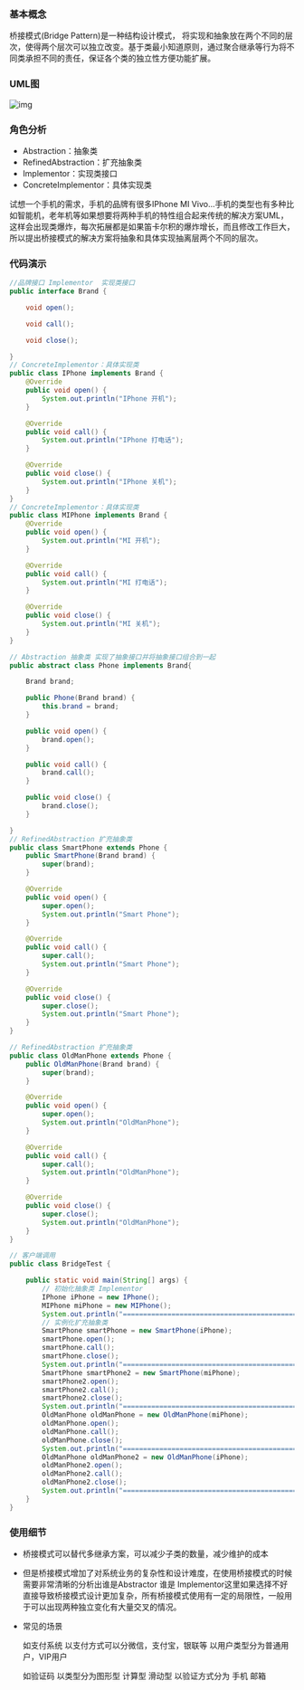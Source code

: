### 基本概念

桥接模式(Bridge Pattern)是一种结构设计模式， 将实现和抽象放在两个不同的层次，使得两个层次可以独立改变。基于类最小知道原则，通过聚合继承等行为将不同类承担不同的责任，保证各个类的独立性方便功能扩展。

### UML图

![img](https://img2018.cnblogs.com/blog/1475571/201901/1475571-20190112180526113-1204626425.png)

### 角色分析

- Abstraction：抽象类
- RefinedAbstraction：扩充抽象类
- Implementor：实现类接口
- ConcreteImplementor：具体实现类

试想一个手机的需求，手机的品牌有很多IPhone MI Vivo...手机的类型也有多种比如智能机，老年机等如果想要将两种手机的特性组合起来传统的解决方案UML，这样会出现类爆炸，每次拓展都是如果笛卡尔积的爆炸增长，而且修改工作巨大，所以提出桥接模式的解决方案将抽象和具体实现抽离层两个不同的层次。



### 代码演示

```java
//品牌接口 Implementor  实现类接口
public interface Brand {

    void open();

    void call();

    void close();

}
// ConcreteImplementor：具体实现类
public class IPhone implements Brand {
    @Override
    public void open() {
        System.out.println("IPhone 开机");
    }

    @Override
    public void call() {
        System.out.println("IPhone 打电话");
    }

    @Override
    public void close() {
        System.out.println("IPhone 关机");
    }
}
// ConcreteImplementor：具体实现类
public class MIPhone implements Brand {
    @Override
    public void open() {
        System.out.println("MI 开机");
    }

    @Override
    public void call() {
        System.out.println("MI 打电话");
    }

    @Override
    public void close() {
        System.out.println("MI 关机");
    }
}

```



```java
// Abstraction 抽象类 实现了抽象接口并将抽象接口组合到一起
public abstract class Phone implements Brand{

    Brand brand;

    public Phone(Brand brand) {
        this.brand = brand;
    }

    public void open() {
        brand.open();
    }

    public void call() {
        brand.call();
    }

    public void close() {
        brand.close();
    }

}
// RefinedAbstraction 扩充抽象类
public class SmartPhone extends Phone {
    public SmartPhone(Brand brand) {
        super(brand);
    }

    @Override
    public void open() {
        super.open();
        System.out.println("Smart Phone");
    }

    @Override
    public void call() {
        super.call();
        System.out.println("Smart Phone");
    }

    @Override
    public void close() {
        super.close();
        System.out.println("Smart Phone");
    }
}

// RefinedAbstraction 扩充抽象类
public class OldManPhone extends Phone {
    public OldManPhone(Brand brand) {
        super(brand);
    }

    @Override
    public void open() {
        super.open();
        System.out.println("OldManPhone");
    }

    @Override
    public void call() {
        super.call();
        System.out.println("OldManPhone");
    }

    @Override
    public void close() {
        super.close();
        System.out.println("OldManPhone");
    }
}


```



```java
// 客户端调用
public class BridgeTest {

    public static void main(String[] args) {
        // 初始化抽象类 Implementor
        IPhone iPhone = new IPhone();
        MIPhone miPhone = new MIPhone();
        System.out.println("===========================================");
        // 实例化扩充抽象类
        SmartPhone smartPhone = new SmartPhone(iPhone);
        smartPhone.open();
        smartPhone.call();
        smartPhone.close();
        System.out.println("===========================================");
        SmartPhone smartPhone2 = new SmartPhone(miPhone);
        smartPhone2.open();
        smartPhone2.call();
        smartPhone2.close();
        System.out.println("===========================================");
        OldManPhone oldManPhone = new OldManPhone(miPhone);
        oldManPhone.open();
        oldManPhone.call();
        oldManPhone.close();
        System.out.println("===========================================");
        OldManPhone oldManPhone2 = new OldManPhone(iPhone);
        oldManPhone2.open();
        oldManPhone2.call();
        oldManPhone2.close();
        System.out.println("===========================================");
    }
}

```

### 使用细节

- 桥接模式可以替代多继承方案，可以减少子类的数量，减少维护的成本

- 但是桥接模式增加了对系统业务的复杂性和设计难度，在使用桥接模式的时候需要非常清晰的分析出谁是Abstractor 谁是 Implementor这里如果选择不好直接导致桥接模式设计更加复杂，所有桥接模式使用有一定的局限性，一般用于可以出现两种独立变化有大量交叉的情况。

- 常见的场景

  如支付系统 以支付方式可以分微信，支付宝，银联等 以用户类型分为普通用户，VIP用户

  如验证码 以类型分为图形型 计算型 滑动型 以验证方式分为 手机 邮箱 

  